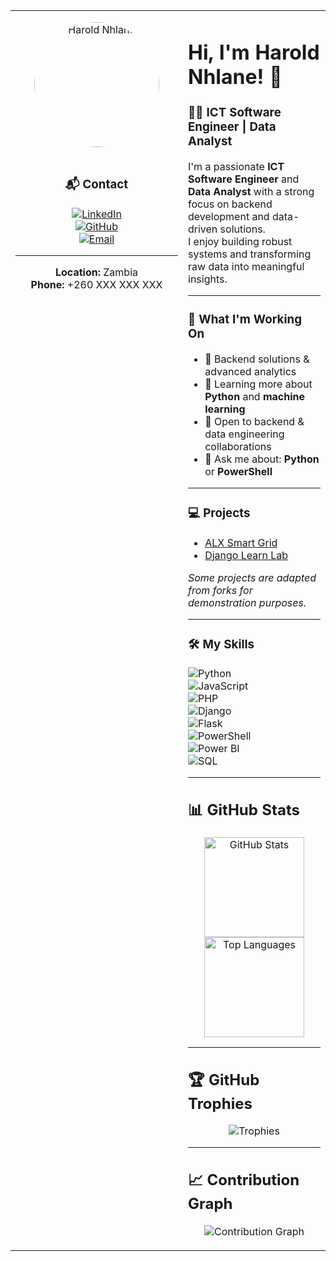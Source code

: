 <table>
<tr>
<td width="260" valign="top" align="center">

<img src="your-photo.jpg" alt="Harold Nhlane" width="200" style="border-radius:50%"><br><br>

### 📬 Contact  
[![LinkedIn](https://img.shields.io/badge/LinkedIn-0A66C2?style=for-the-badge&logo=linkedin&logoColor=white)](https://www.linkedin.com/in/harold-nhlane/)  
[![GitHub](https://img.shields.io/badge/GitHub-181717?style=for-the-badge&logo=github&logoColor=white)](https://github.com/HaroldNhlane)  
[![Email](https://img.shields.io/badge/Email-D14836?style=for-the-badge&logo=gmail&logoColor=white)](mailto:yourname@email.com)  

---

**Location:** Zambia  
**Phone:** +260 XXX XXX XXX  

</td>
<td valign="top">

# Hi, I'm Harold Nhlane! 👋  

### 👨‍💻 ICT Software Engineer | Data Analyst  

I'm a passionate **ICT Software Engineer** and **Data Analyst** with a strong focus on backend development and data-driven solutions.  
I enjoy building robust systems and transforming raw data into meaningful insights.  

---

### 🚀 What I'm Working On  
- 🔭 Backend solutions & advanced analytics  
- 🌱 Learning more about **Python** and **machine learning**  
- 👯 Open to backend & data engineering collaborations  
- 💬 Ask me about: **Python** or **PowerShell**  

---

### 💻 Projects  
- [ALX Smart Grid](https://github.com/HaroldNhlane/ALX_Smart_grid)  
- [Django Learn Lab](https://github.com/HaroldNhlane/Alx_DjangoLearnLab)  

*Some projects are adapted from forks for demonstration purposes.*  

---

### 🛠️ My Skills  

![Python](https://img.shields.io/badge/Python-3776AB?style=for-the-badge&logo=python&logoColor=white)  
![JavaScript](https://img.shields.io/badge/JavaScript-F7DF1E?style=for-the-badge&logo=javascript&logoColor=black)  
![PHP](https://img.shields.io/badge/PHP-777BB4?style=for-the-badge&logo=php&logoColor=white)  
![Django](https://img.shields.io/badge/Django-092E20?style=for-the-badge&logo=django&logoColor=white)  
![Flask](https://img.shields.io/badge/Flask-000000?style=for-the-badge&logo=flask&logoColor=white)  
![PowerShell](https://img.shields.io/badge/PowerShell-5391FE?style=for-the-badge&logo=powershell&logoColor=white)  
![Power BI](https://img.shields.io/badge/PowerBI-F2C811?style=for-the-badge&logo=powerbi&logoColor=black)  
![SQL](https://img.shields.io/badge/SQL-4479A1?style=for-the-badge&logo=postgresql&logoColor=white)  

---

## 📊 GitHub Stats  

<p align="center">
  <img src="https://github-readme-stats.vercel.app/api?username=HaroldNhlane&show_icons=true&theme=tokyonight" alt="GitHub Stats" height="160"/>
  <img src="https://github-readme-stats.vercel.app/api/top-langs/?username=HaroldNhlane&layout=compact&theme=tokyonight" alt="Top Languages" height="160"/>
</p>

---

## 🏆 GitHub Trophies  

<p align="center">
  <img src="https://github-profile-trophy.vercel.app/?username=HaroldNhlane&theme=tokyonight&row=1&column=6" alt="Trophies"/>
</p>

---

## 📈 Contribution Graph  

<p align="center">
  <img src="https://github-readme-activity-graph.vercel.app/graph?username=HaroldNhlane&theme=tokyo-night" alt="Contribution Graph"/>
</p>

</td>
</tr>
</table>
